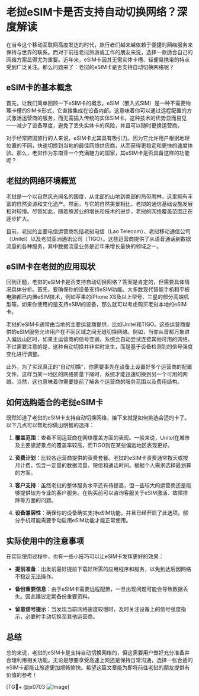 # 老挝eSIM卡是否支持自动切换网络？深度解读

在当今这个移动互联网高度发达的时代，旅行者们越来越依赖于便捷的网络服务来保持与世界的联系。而对于前往老挝旅游或工作的朋友来说，选择一款适合自己的网络方案显得尤为重要。近年来，eSIM卡因其无需实体卡槽、轻便易携带的特点受到广泛关注。那么问题来了：老挝的eSIM卡是否支持自动切换网络呢？

## eSIM卡的基本概念

首先，让我们简单回顾一下eSIM卡的概念。eSIM（嵌入式SIM）是一种不需要物理卡槽的SIM卡形式，它直接集成在设备内部。这意味着你可以通过远程配置的方式激活运营商的服务，而无需插入传统的实体SIM卡。这种技术的优势显而易见——减少了设备厚度，避免了丢失实体卡的风险，并且可以随时更换运营商。

对于经常跨国旅行的人来说，eSIM卡尤其具有吸引力。因为它允许用户根据地理位置的不同，快速切换到当地的最佳网络供应商，从而获得更稳定和更快的速度体验。那么，老挝作为东南亚一个充满魅力的国家，其eSIM卡是否具备这样的功能呢？

## 老挝的网络环境概览

老挝是一个以自然风光闻名的国度，从北部的山地到南部的热带雨林，这里拥有丰富的自然资源和文化遗产。然而，与它的自然美景相比，老挝的通信基础设施发展相对较慢。尽管如此，随着旅游业的增长和技术的进步，老挝的网络覆盖范围正在逐步扩大。

目前，老挝的主要电信运营商包括老挝电信（Lao Telecom）、老挝移动通信公司（Unitel）以及老挝亚洲通讯公司（TIGO）。这些运营商提供了从语音通话到数据流量的各种服务，其中数据流量业务是近年来增长最快的领域之一。

## eSIM卡在老挝的应用现状

回到正题，老挝的eSIM卡是否支持自动切换网络？答案是肯定的，但需要具体情况具体分析。首先，要确保你的设备支持eSIM功能。大多数现代智能手机和平板电脑都已内置eSIM技术，例如苹果的iPhone XS及以上型号、三星的部分高端机型等。如果你使用的是支持eSIM的设备，那么就可以考虑购买老挝本地的eSIM卡。

老挝的eSIM卡通常由当地的主要运营商提供，比如Unitel和TIGO。这些运营商提供的eSIM服务允许用户在不同区域之间无缝切换网络。例如，当你从首都万象进入偏远山区时，如果主运营商的信号变弱，系统会自动尝试连接其他可用的网络。不过需要注意的是，这种自动切换并非实时发生，而是基于设备检测到的信号强度变化进行调整。

此外，为了实现真正的“自动切换”，你需要事先在设备上设置好多个运营商的配置文件。这样当某一地区的网络质量下降时，系统才能迅速切换到另一个可用的网络。当然，这也意味着你需要提前了解各个运营商的服务范围以及费用结构。

## 如何选购适合的老挝eSIM卡

既然知道了老挝的eSIM卡支持自动切换网络，接下来就是如何挑选合适的卡了。以下几点可以帮助你做出明智的选择：

1. **覆盖范围**：查看不同运营商在网络覆盖方面的表现。一般来说，Unitel在城市及主要旅游景点的覆盖率较高，而TIGO则在某些偏远地区表现更好。
   
2. **资费计划**：比较各运营商提供的资费套餐。老挝的eSIM卡资费通常按天或按月计费，包含一定量的数据流量、短信和通话时间。根据个人需求选择最划算的方案。

3. **客户支持**：虽然老挝的整体服务水平还有待提高，但一些较大的运营商还是能够提供较为专业的客户服务。在购买前可以咨询客服关于eSIM激活、故障排除等方面的问题。

4. **设备兼容性**：确保你的设备确实支持eSIM功能，并且已经开启了此选项。部分手机可能需要手动启用eSIM功能才能正常使用。

## 实际使用中的注意事项

在实际使用过程中，也有一些小技巧可以让eSIM卡发挥更好的效果：

- **提前准备**：出发前最好提前下载好所需的应用程序和服务，以免到达后因网络不稳定无法操作。
  
- **备份重要信息**：由于eSIM卡需要远程配置，一旦出现问题可能会导致数据丢失。因此建议定期备份重要资料。

- **留意信号提示**：当发现当前网络速度较慢时，及时关注设备上的信号强度指示，必要时手动切换至其他运营商。

## 总结

总的来说，老挝的eSIM卡是支持自动切换网络的，但这需要用户做好充分准备并合理利用相关功能。无论是想要享受高速上网还是保持日常沟通，选择一张合适的eSIM卡都能让旅途更加顺畅愉快。希望这篇文章能为即将前往老挝的朋友提供有价值的参考！

[TG💪+ @jx0703 ![Image](https://github.com/user-attachments/assets/dbca1d08-cadb-493c-b0ec-ad6f7a83f270)]